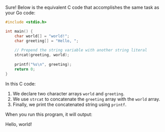 Sure! Below is the equivalent C code that accomplishes the same task as your Go code:

```c
#include <stdio.h>

int main() {
    char world[] = "world!";
    char greeting[] = "Hello, ";
    
    // Prepend the string variable with another string literal
    strcat(greeting, world);
    
    printf("%s\n", greeting);
    return 0;
}
```

In this C code:
1. We declare two character arrays `world` and `greeting`.
2. We use `strcat` to concatenate the `greeting` array with the `world` array.
3. Finally, we print the concatenated string using `printf`.

When you run this program, it will output:


Hello, world!


